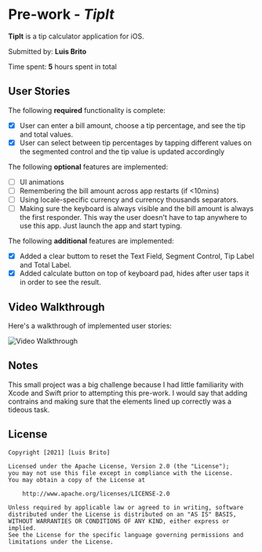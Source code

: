 # Pre-work - *TipIt*

**TipIt** is a tip calculator application for iOS.

Submitted by: **Luis Brito**

Time spent: **5** hours spent in total

## User Stories

The following **required** functionality is complete:

* [X] User can enter a bill amount, choose a tip percentage, and see the tip and total values.
* [X] User can select between tip percentages by tapping different values on the segmented control and the tip value is updated accordingly

The following **optional** features are implemented:

* [ ] UI animations
* [ ] Remembering the bill amount across app restarts (if <10mins)
* [ ] Using locale-specific currency and currency thousands separators.
* [ ] Making sure the keyboard is always visible and the bill amount is always the first responder. This way the user doesn't have to tap anywhere to use this app. Just launch the app and start typing.

The following **additional** features are implemented:

- [X] Added a clear buttom to reset the Text Field, Segment Control, Tip Label and Total Label.
- [X] Added calculate button on top of keyboard pad, hides after user taps it in order to see the result.

## Video Walkthrough

Here's a walkthrough of implemented user stories:

<img src='http://g.recordit.co/XSHMAqBYil.gif' title='Video Walkthrough' width='' alt='Video Walkthrough' />

## Notes
This small project was a big challenge because I had little familiarity with Xcode and Swift prior to attempting this pre-work.
I would say that adding contrains and making sure that the elements lined up correctly was a tideous task.

## License

    Copyright [2021] [Luis Brito]

    Licensed under the Apache License, Version 2.0 (the "License");
    you may not use this file except in compliance with the License.
    You may obtain a copy of the License at

        http://www.apache.org/licenses/LICENSE-2.0

    Unless required by applicable law or agreed to in writing, software
    distributed under the License is distributed on an "AS IS" BASIS,
    WITHOUT WARRANTIES OR CONDITIONS OF ANY KIND, either express or implied.
    See the License for the specific language governing permissions and
    limitations under the License.

